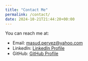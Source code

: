 ```yaml
---
title: "Contact Me"
permalink: /contact/
date: 2024-10-21T21:44:20+00:00
---
```


You can reach me at:

- Email: masud.pervez@yahoo.com
- LinkedIn: [LinkedIn Profile](https://www.linkedin.com/in/masud-pervez-431a0418)
- GitHub: [GitHub Profile](https://github.com/masudpervez27)
